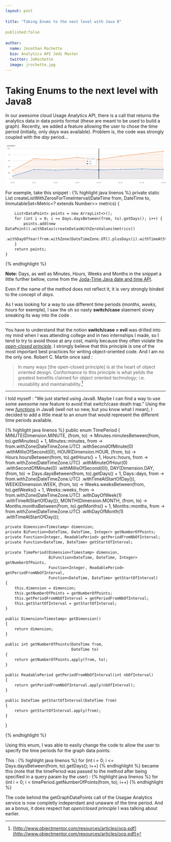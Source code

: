 ```yaml
---
layout: post

title: "Taking Enums to the next level with Java 8"

published:false

author:
  name: Jonathan Rochette
  bio: Analytics API Jedi Master
  twitter: JoRochette
  image: jrochette.jpg
---
```


Taking Enums to the next level with Java8
===================


In our awesome cloud Usage Analytics API, there is a call that returns the analytics data in data points format (these are meant to be used to build a graph). Recently, we added a feature allowing the user to chose the time period (initially, only *days* was available). Problem is, the code was strongly coupled with the *day* period...

<!-- more -->

![image](/images/graphexemple.png)

For exemple, take this snippet :
{% highlight java linenos %}
private static List<DataPoint> createListWithZerosForTimeInterval(DateTime from,
                                                                  DateTime to,
                                                                  ImmutableSet<Metric<? extends Number>> metrics)
    {

        List<DataPoint> points = new ArrayList<>();
        for (int i = 0; i <= Days.daysBetween(from, to).getDays(); i++) {
            points.add(new DataPoint().withDatas(createDatasWithZeroValues(metrics))
                                      .withDayOfYear(from.withZone(DateTimeZone.UTC).plusDays(i).withTimeAtStartOfDay()));
        }
        return points;
    }
{% endhighlight %}

**Note:** Days, as well as Minutes, Hours, Weeks and Months in the snippet a little further bellow, come from the [Joda-Time Java date and time API](http://www.joda.org/joda-time/).

Even if the name of the method does not reflect it, it is very strongly binded to the concept of *days*.

As I was looking for a way to use different time periods (*months*, *weeks*, *hours* for exemple), I saw the oh so nasty **switch/case** staement slowy sneaking its way into the code .  

----------
You have to understand that the notion **switch/case = evil** was drilled into my mind when I was attending college and in two internships I made, so I tend to try to avoid those at any cost, mainly because they often violate the [*open-closed principle*](http://en.wikipedia.org/wiki/Open/closed_principle). I strongly believe that this principle is one of the most important best practices for writing object-oriented code. And I am no the only one. Robert C. Martin once said :
>In many ways [the open-closed principle] is at the heart of object oriented design. Conformance to this principle is what yeilds the greatest benefits claimed for object oriented technology; i.e. reusability and maintainability.[^footnote]

  [^footnote]: [http://www.objectmentor.com/resources/articles/ocp.pdf](http://www.objectmentor.com/resources/articles/ocp.pdf)

------------
I told myself : "We just started using Java8. Maybe I can find a way to use some awesome new feature to avoid that switch/case death trap." Using the new [*functions*](http://docs.oracle.com/javase/8/docs/api/java/util/function/package-summary.html) in Java8 (well not so new, but you know what I mean), I decided to add a little meat to an *enum* that would represent the different time periods available.

{% highlight java linenos %}
public enum TimePeriod
{
    MINUTE(Dimension.MINUTE, (from,
                              to) -> Minutes.minutesBetween(from, to).getMinutes() + 1, Minutes::minutes, from -> from.withZone(DateTimeZone.UTC)
                                                                                                                      .withSecondOfMinute(0)
                                                                                                                      .withMillisOfSecond(0)),
    HOUR(Dimension.HOUR, (from,
                          to) -> Hours.hoursBetween(from, to).getHours() + 1, Hours::hours, from -> from.withZone(DateTimeZone.UTC)
                                                                                                        .withMinuteOfHour(0)
                                                                                                        .withSecondOfMinute(0)
                                                                                                        .withMillisOfSecond(0)),
    DAY(Dimension.DAY, (from,
                        to) -> Days.daysBetween(from, to).getDays() + 1, Days::days, from -> from.withZone(DateTimeZone.UTC)
                                                                                                 .withTimeAtStartOfDay()),
    WEEK(Dimension.WEEK, (from,
                          to) -> Weeks.weeksBetween(from, to).getWeeks() + 1, Weeks::weeks, from -> from.withZone(DateTimeZone.UTC)
                                                                                                        .withDayOfWeek(1)
                                                                                                        .withTimeAtStartOfDay()),
    MONTH(Dimension.MONTH, (from,
                            to) -> Months.monthsBetween(from, to).getMonths() + 1, Months::months, from -> from.withZone(DateTimeZone.UTC)
                                                                                                               .withDayOfMonth(1)
                                                                                                               .withTimeAtStartOfDay());

    private Dimension<Timestamp> dimension;
    private BiFunction<DateTime, DateTime, Integer> getNumberOfPoints;
    private Function<Integer, ReadablePeriod> getPeriodFromNbOfInterval;
    private Function<DateTime, DateTime> getStartOfInterval;

    private TimePeriod(Dimension<Timestamp> dimension,
                       BiFunction<DateTime, DateTime, Integer> getNumberOfPoints,
                       Function<Integer, ReadablePeriod> getPeriodFromNbOfInterval,
                       Function<DateTime, DateTime> getStartOfInterval)
    {
        this.dimension = dimension;
        this.getNumberOfPoints = getNumberOfPoints;
        this.getPeriodFromNbOfInterval = getPeriodFromNbOfInterval;
        this.getStartOfInterval = getStartOfInterval;
    }

    public Dimension<Timestamp> getDimension()
    {
        return dimension;
    }

    public int getNumberOfPoints(DateTime from,
                                 DateTime to)
    {
        return getNumberOfPoints.apply(from, to);
    }

    public ReadablePeriod getPeriodFromNbOfInterval(int nbOfInterval)
    {
        return getPeriodFromNbOfInterval.apply(nbOfInterval);
    }

    public DateTime getStartOfInterval(DateTime from)
    {
        return getStartOfInterval.apply(from);
    }
}

{% endhighlight %}

Using this enum, I was able to easily change the code to allow the user to specify the time periods for the graph data points. 

This :
{% highlight java linenos %}
for (int i = 0; i <= Days.daysBetween(from, to).getDays(); i++)
{% endhighlight %}
became this (note that the timePeriod was passed to the method after being specified in a query param by the user) :
{% highlight java linenos %}
for (int i = 0; i < timePeriod.getNumberOfPoints(from, to); i++)
{% endhighlight %}

The code behind the getGraphDataPoints call of the Usagae Analytics service is now completly independant and unaware of the time period. And as a bonus, it does respect hat *open/closed principle* I was talking about earlier.
